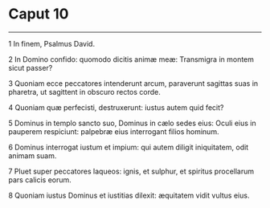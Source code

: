# Caput 10

***

1 In finem, Psalmus David.

2 In Domino confido: quomodo dicitis animæ meæ: Transmigra in montem sicut passer?

3 Quoniam ecce peccatores intenderunt arcum, paraverunt sagittas suas in pharetra, ut sagittent in obscuro rectos corde.

4 Quoniam quæ perfecisti, destruxerunt: iustus autem quid fecit?

5 Dominus in templo sancto suo, Dominus in cælo sedes eius: Oculi eius in pauperem respiciunt: palpebræ eius interrogant filios hominum.

6 Dominus interrogat iustum et impium: qui autem diligit iniquitatem, odit animam suam.

7 Pluet super peccatores laqueos: ignis, et sulphur, et spiritus procellarum pars calicis eorum.

8 Quoniam iustus Dominus et iustitias dilexit: æquitatem vidit vultus eius.

